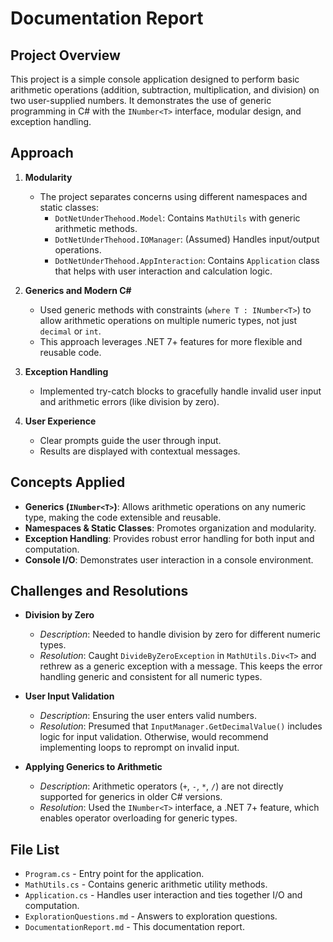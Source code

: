 # Documentation Report

## Project Overview

This project is a simple console application designed to perform basic arithmetic operations (addition, subtraction, multiplication, and division) on two user-supplied numbers. It demonstrates the use of generic programming in C# with the `INumber<T>` interface, modular design, and exception handling.

## Approach

1. **Modularity**  
   - The project separates concerns using different namespaces and static classes:
     - `DotNetUnderThehood.Model`: Contains `MathUtils` with generic arithmetic methods.
     - `DotNetUnderThehood.IOManager`: (Assumed) Handles input/output operations.
     - `DotNetUnderThehood.AppInteraction`: Contains `Application` class that helps with user interaction and calculation logic.

2. **Generics and Modern C#**  
   - Used generic methods with constraints (`where T : INumber<T>`) to allow arithmetic operations on multiple numeric types, not just `decimal` or `int`.
   - This approach leverages .NET 7+ features for more flexible and reusable code.

3. **Exception Handling**  
   - Implemented try-catch blocks to gracefully handle invalid user input and arithmetic errors (like division by zero).

4. **User Experience**  
   - Clear prompts guide the user through input.
   - Results are displayed with contextual messages.

## Concepts Applied

- **Generics (`INumber<T>`)**: Allows arithmetic operations on any numeric type, making the code extensible and reusable.
- **Namespaces & Static Classes**: Promotes organization and modularity.
- **Exception Handling**: Provides robust error handling for both input and computation.
- **Console I/O**: Demonstrates user interaction in a console environment.

## Challenges and Resolutions

- **Division by Zero**
  - *Description*: Needed to handle division by zero for different numeric types.
  - *Resolution*: Caught `DivideByZeroException` in `MathUtils.Div<T>` and rethrew as a generic exception with a message. This keeps the error handling generic and consistent for all numeric types.

- **User Input Validation**
  - *Description*: Ensuring the user enters valid numbers.
  - *Resolution*: Presumed that `InputManager.GetDecimalValue()` includes logic for input validation. Otherwise, would recommend implementing loops to reprompt on invalid input.

- **Applying Generics to Arithmetic**
  - *Description*: Arithmetic operators (`+`, `-`, `*`, `/`) are not directly supported for generics in older C# versions.
  - *Resolution*: Used the `INumber<T>` interface, a .NET 7+ feature, which enables operator overloading for generic types.

## File List

- `Program.cs` - Entry point for the application.
- `MathUtils.cs` - Contains generic arithmetic utility methods.
- `Application.cs` - Handles user interaction and ties together I/O and computation.
- `ExplorationQuestions.md` - Answers to exploration questions.
- `DocumentationReport.md` - This documentation report.


